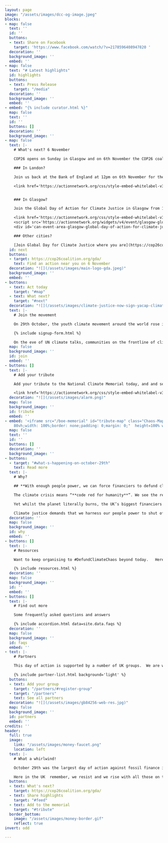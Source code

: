 ```yaml
---
layout: page
image: "/assets/images/dcc-og-image.jpeg"
blocks:
- map: false
  text: ''
  id: ''
  buttons:
  - text: Share on Facebook
    target: 'https://www.facebook.com/watch/?v=2178596408947820 '
  decoration: ''
  background_image: ''
  embed: ''
- map: false
  text: "# Latest highlights"
  id: highlights
  buttons:
  - text: Press Release
    target: "/media"
  decoration: ''
  background_image: ''
  embed: ''
- embed: "{% include curator.html %}"
  map: false
  text: ''
  id: ''
  buttons: []
  decoration: ''
  background_image: ''
- map: false
  text: |-
    # What's next? 6 November

    COP26 opens on Sunday in Glasgow and on 6th November the COP26 coalition have called a [Global Day for Climate Justice](https://cop26coalition.org/gda/) with mass marches, rallies and actions around the world.

    ### In London?

    Join us back at the Bank of England at 12pm on 6th November for the [Climate Reparations Block](https://climatereparations.uk/#join).

    <link href='https://actionnetwork.org/css/style-embed-whitelabel-v3.css' rel='stylesheet' type='text/css' /><script src='https://actionnetwork.org/widgets/v4/event/climate-reparations-bloc?format=js&source=widget'></script><div id='can-event-area-climate-reparations-bloc' style='width: 100%'><!-- this div is the target for our HTML insertion --></div>


    ### In Glasgow?

    Join the Global Day of Action for Climate Justice in Glasgow from 11.30am:

    <link href='https://actionnetwork.org/css/style-embed-whitelabel-v3.css' rel='stylesheet' type='text/css'/>
    <script src='https://actionnetwork.org/widgets/v4/event/glasgow-global-day-of-action-for-climate-justice-6th-nov?format=js&source=widget'></script>
    <div id='can-event-area-glasgow-global-day-of-action-for-climate-justice-6th-nov' style='width: 100%'><!-- this div is the target for our HTML insertion --></div>

    ### Other cities?

    [Join Global Day for Climate Justice where you are](https://cop26coalition.org/gda/) - 100s of marches and rallies around the world.
  id: next
  buttons:
  - target: https://cop26coalition.org/gda/
    text: Find an action near you on 6 November
  decoration: "![](/assets/images/main-logo-gda.jpeg)"
  background_image: ''
  embed: ''
- buttons:
  - text: Act today
    target: "#map"
  - text: What next?
    target: "#next"
  decoration: "![](/assets/images/climate-justice-now-sign-yacap-climate-strike-2020.png)"
  text: |-
    # Join the movement

    On 29th October, the youth climate movement around the world rose in their thousands at over 100 actions demanding that bankers, insurers and fund managers **Defund Climate Chaos**.

    {% include signup-form.html %}

    On the eve of UN climate talks, communities on the frontline of climate impacts laid climate justice memorials outside the UK’s biggest fossil financiers to make it clear at whose doorstep the blame for the climate crisis lies.
  map: false
  background_image: ''
  id: join
  embed: ''
- buttons: []
  text: |-
    # Add your tribute

    Add your tribute to the National Climate Memorial today, and and see it appear below on the map!

    <link href='https://actionnetwork.org/css/style-embed-whitelabel-v3.css' rel='stylesheet' type='text/css' /><script src='https://actionnetwork.org/widgets/v4/form/your-message-for-the-national-climate-justice-memorial?format=js&source=widget'></script><div id='can-form-area-your-message-for-the-national-climate-justice-memorial' style='width: 100%'><!-- this div is the target for our HTML insertion --></div>
  decoration: "![](/assets/images/alarm.png)"
  map: false
  background_image: ''
  id: tribute
  embed: ''
- embed: '<iframe src="/boe-memorial" id="tribute-map" class="Chaos-Map" style="height:
    80vh;width: 100%;border: none;padding: 0;margin: 0;"  height=100% width=100% frameborder="0"></iframe>'
  map: false
  text: ''
  id: ''
  buttons: []
  decoration: ''
  background_image: ''
- buttons:
  - target: "#what-s-happening-on-october-29th"
    text: Read more
  text: |-
    # Why?

    ## **With enough people power, we can force financiers to defund climate chaos. Join us.**

    The climate crisis means “**code red for humanity**”. We see the reality raging around us with floods, wildfires and storms every day.

    Yet whilst the planet literally burns, the UK’s biggest financiers keep pouring billions of pounds each year into fuelling the fire. **Barclays, HSBC, Lloyds of London** to name just a few - they still fund fossil fuels.

    Climate justice demands that we harness our people power to shut off the money pipeline to oil, coal and gas immediately.
  decoration: ''
  map: false
  background_image: ''
  id: why
  embed: ''
- buttons: []
  text: |-
    # Resources

    Want to keep organising to #DefundClimateChaos beyond today.   Here's all the resources you’ll need to keep taking action throughout COP26 and beyond

    {% include resources.html %}
  decoration: ''
  map: false
  background_image: ''
  id: ''
  embed: ''
- buttons: []
  text: |-
    # Find out more

    Some frequently asked questions and answers

    {% include accordion.html data=site.data.faqs %}
  decoration: ''
  map: false
  background_image: ''
  id: faqs
  embed: ''
- text: |-
    # Partners

    This day of action is supported by a number of UK groups.  We are working closely with allied networks all around the world as part of the [Defund Climate Chaos global day of action](http://defundclimatechaos.org).

    {% include partner-list.html background='light' %}
  buttons:
  - text: Add your group
    target: "/partners/#register-group"
  - target: "/partners"
    text: See all partners
  decoration: "![](/assets/images/gb84256-web-res.jpg)"
  map: false
  background_image: ''
  id: partners
  embed: ''
credits: ''
header:
  full: true
  image:
    link: "/assets/images/money-faucet.png"
    location: left
  text: |-
    # What a whirlwind!

    October 29th was the largest day of action against fossil finance in history.  Throughout the day, people rose up in their thousands around the world outside major banks, investors and insurers fuelling climate chaos.

    Here in the UK  remember, we resist and we rise with all those on the frontlines of the climate crisis who seek justice.
  buttons:
  - text: What's next?
    target: https://cop26coalition.org/gda/
  - text: Share highlights
    target: "#feed"
  - text: Add to the memorial
    target: "#tribute"
  border_bottom:
    image: "/assets/images/money-border.gif"
    reflect: true
invert: odd

---
```

